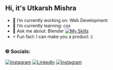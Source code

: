 ## Hi, it's Utkarsh Mishra


- 🔭 I’m currently working on: Web Development
- 🌱 I’m currently learning: css
- 💬 Ask me about: Blender [![My Skills](https://skillicons.dev/icons?i=blender&perline=3)](https://skillicons.dev)
- ⚡ Fun fact: I can make you a product :)
### 🌐 Socials:
[![Instagram](https://img.shields.io/badge/Instagram-%23E4405F.svg?style=for-the-badge&logo=Instagram&logoColor=white)](https://instagram.com/theutkarsh_mishra) 
[![LinkedIn](https://img.shields.io/badge/LinkedIn-%230077B5.svg?style=for-the-badge&logo=linkedin&logoColor=white)](https://www.linkedin.com/in/utkarsh-mishra-0a31b0229?utm_source=share&utm_campaign=share_via&utm_content=profile&utm_medium=android_app ) 
[![Instagram](https://img.shields.io/badge/Instagram-%23E4405F.svg?style=for-the-badge&logo=Instagram&logoColor=white)](https://instagram.com/thepolygonic) 
